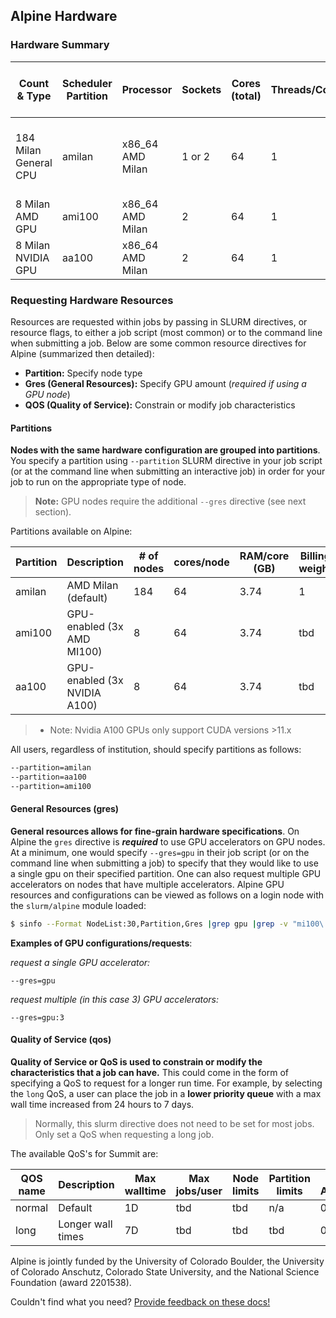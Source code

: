 ## Alpine Hardware

### Hardware Summary

| Count & Type | Scheduler Partition | Processor | Sockets | Cores (total) | Threads/Core | RAM (GB) | L3 Cache (MB) | GPU type | GPU count | Local Disk Capacity & Type | Fabric | OS |
| ------------ | ------------------- | --------- | ------- | ----- | ----------- | -------- | -------- | - | --------- | -------------------------- | ------ | -- |
| 184 Milan General CPU | amilan | x86_64  AMD Milan | 1 or 2 | 64 | 1 | 3.2 | 239 | 32 | | | 416G SSD | HDR-100 InfiniBand (200Gb inter-node fabric) | RHEL 8.4|
| 8 Milan AMD GPU | ami100 | x86_64  AMD Milan | 2 | 64 | 1 | 3.2 | 239 | 32 | AMD MI100 | 3 | 416G SSD | 2x25 Gb Ethernet +RoCE | RHEL 8.4 |
| 8 Milan NVIDIA GPU | aa100 | x86_64  AMD Milan | 2 | 64 | 1 | 3.2 | 239 | 32 | NVIDIA A100 | 3 | 416G SSD | 2x25 Gb Ethernet +RoCE | RHEL 8.4 |

### Requesting Hardware Resources
Resources are requested within jobs by passing in SLURM directives, or resource flags, to either a job script (most common) or to the command line when submitting a job. Below are some common resource directives for Alpine (summarized then detailed):
* **Partition:** Specify node type
* **Gres (General Resources):** Specify GPU amount (*required if using a GPU node*)
* **QOS (Quality of Service):** Constrain or modify job characteristics


#### Partitions

**Nodes with the same hardware configuration are grouped into partitions**. You specify a partition using `--partition` SLURM directive in your job script (or at the command line when submitting an interactive job) in order for your job to run on the appropriate type of node. 

> **Note:** GPU nodes require the additional `--gres` directive (see next section).

Partitions available on Alpine:


| Partition       | Description       | # of nodes | cores/node | RAM/core (GB) | Billing weight | Default/Max Walltime |
| --------------- | ----------------- | ---------- | ---------- | ------------- | -------------- | ------------------------ |
| amilan | AMD Milan (default) | 184 | 64 | 3.74 | 1              | 4H, 24H                  |
| ami100 | GPU-enabled (3x AMD MI100) | 8 | 64 | 3.74 | tbd | 4H, 24H                  |
| aa100  | GPU-enabled (3x NVIDIA A100) | 8 | 64 | 3.74 | tbd | 4H, 24H                  |

> * Note: Nvidia A100 GPUs only support CUDA versions >11.x

All users, regardless of institution, should specify partitions as follows:
```bash
--partition=amilan
--partition=aa100
--partition=ami100
```

#### General Resources (gres)

**General resources allows for fine-grain hardware specifications**. On Alpine the `gres` directive is _**required**_ to use GPU accelerators on GPU nodes. At a minimum, one would specify `--gres=gpu` in their job script (or on the command line when submitting a job) to specify that they would like to use a single gpu on their specified partition. One can also request multiple GPU accelerators on nodes that have multiple accelerators. Alpine GPU resources and configurations can be viewed as follows on a login node with the `slurm/alpine` module loaded:

```bash
$ sinfo --Format NodeList:30,Partition,Gres |grep gpu |grep -v "mi100\|a100"
```

__Examples of GPU configurations/requests__:

_request a single GPU accelerator:_
```
--gres=gpu
```
_request multiple (in this case 3) GPU accelerators:_
```
--gres=gpu:3
```

#### Quality of Service (qos)

**Quality of Service or QoS is used to constrain or modify the characteristics that a job can have.** This could come in the form of specifying a QoS to request for a longer run time. For example, by selecting the `long` QoS, a user can place the job in a **lower priority queue** with a max wall time increased from 24 hours to 7 days.

> Normally, this slurm directive does not need to be set for most jobs. Only set a QoS when requesting a long job.

The available QoS's for Summit are:

| QOS name    | Description                | Max walltime    | Max jobs/user | Node limits        | Partition limits | Priority Adjustment  |
| ----------- | -------------------------- | --------------- | ------------- | ------------------ | ---------------- | ---------------------|
| normal      | Default                    | 1D              | tbd | tbd | n/a              | 0 |
| long        | Longer wall times          | 7D              | tbd | tbd | tbd | 0 |

Alpine is jointly funded by the University of Colorado Boulder, the University of Colorado Anschutz, Colorado State University, and the National Science Foundation (award 2201538).

Couldn't find what you need? [Provide feedback on these docs!](https://forms.gle/bSQEeFrdvyeQWPtW9)
